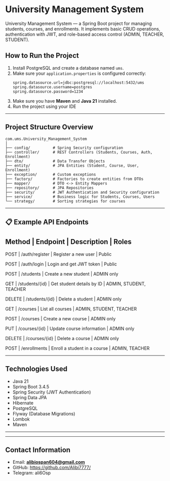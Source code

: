 
#  University Management System

University Management System — a Spring Boot project for managing students, courses, and enrollments.
It implements basic CRUD operations, authentication with JWT, and role-based access control (ADMIN, TEACHER, STUDENT).


##  How to Run the Project

1. Install PostgreSQL and create a database named `ums`.
2. Make sure your `application.properties` is configured correctly:
   ```properties
   spring.datasource.url=jdbc:postgresql://localhost:5432/ums
   spring.datasource.username=postgres
   spring.datasource.password=1234
   ```
3. Make sure you have **Maven** and **Java 21** installed.
4. Run the project using your IDE

---

##  Project Structure Overview

```
com.ums.University_Management_System
│
├── config/          # Spring Security configuration
├── controller/      # REST Controllers (Students, Courses, Auth, Enrollment)
├── dto/             # Data Transfer Objects
├── entity/          # JPA Entities (Student, Course, User, Enrollment)
├── exception/       # Custom exceptions
├── factory/         # Factories to create entities from DTOs
├── mapper/          # DTO <-> Entity Mappers
├── repository/      # JPA Repositories
├── security/        # JWT Authentication and Security configuration
├── service/         # Business logic for Students, Courses, Users
└── strategy/        # Sorting strategies for courses
```

---

## 📋 Example API Endpoints

## Method | Endpoint | Description | Roles

POST | /auth/register | Register a new user | Public

POST | /auth/login | Login and get JWT token | Public

POST | /students | Create a new student | ADMIN only

GET | /students/{id} | Get student details by ID | ADMIN, STUDENT, TEACHER

DELETE | /students/{id} | Delete a student | ADMIN only

GET | /courses | List all courses | ADMIN, STUDENT, TEACHER

POST | /courses | Create a new course | ADMIN only

PUT | /courses/{id} | Update course information | ADMIN only

DELETE | /courses/{id} | Delete a course | ADMIN only

POST | /enrollments | Enroll a student in a course | ADMIN, TEACHER

---

## Technologies Used

- Java 21
- Spring Boot 3.4.5
- Spring Security (JWT Authentication)
- Spring Data JPA
- Hibernate
- PostgreSQL
- Flyway (Database Migrations)
- Lombok
- Maven

---

---

##  Contact Information

- Email: **alibiospan604@gmail.com**
- GitHub: https://github.com/Alibi7777/
- Telegram: ali6Osp

